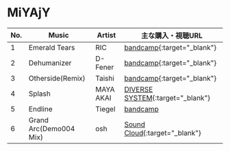 # MiYAjY

| No. | Music  | Artist | 主な購入・視聴URL |
| ------ | ------ | ------ | ------ |
|1| Emerald Tears | RIC | [bandcamp](https://diversesystem.bandcamp.com/track/emerald-tears){:target="_blank"} |
|2| Dehumanizer | D-Fener | [bandcamp](https://diversesystem.bandcamp.com/track/dehumanizer){:target="_blank"} |
|3| Otherside(Remix) | Taishi | [bandcamp](https://diversesystem.bandcamp.com/track/otherside-remix){:target="_blank"} |
|4| Splash | MAYA AKAI | [DIVERSE SYSTEM](hhttps://diverse.direct/diverse-system/dvsp-0217/){:target="_blank"} |
|5| Endline | Tiegel | [bandcamp](https://diversesystem.bandcamp.com/track/endline) |
|6| Grand Arc(Demo004 Mix) | osh | [Sound Cloud](https://soundcloud.com/tiegel/tosh-grand-arc-demo004-mix){:target="_blank"} |
